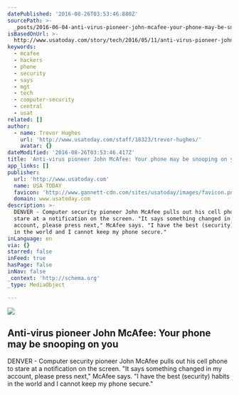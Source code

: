 ```yaml
---
datePublished: '2016-08-26T03:53:46.880Z'
sourcePath: >-
  _posts/2016-06-04-anti-virus-pioneer-john-mcafee-your-phone-may-be-snooping-o.md
isBasedOnUrl: >-
  http://www.usatoday.com/story/tech/2016/05/11/anti-virus-pioneer-john-mcafee-warns-mobile-phone-snooping/84266838/
keywords:
  - mcafee
  - hackers
  - phone
  - security
  - says
  - mgt
  - tech
  - computer-security
  - central
  - usat
related: []
author:
  - name: Trevor Hughes
    url: 'http://www.usatoday.com/staff/18323/trevor-hughes/'
    avatar: {}
dateModified: '2016-08-26T03:53:46.417Z'
title: 'Anti-virus pioneer John McAfee: Your phone may be snooping on you'
app_links: []
publisher:
  url: 'http://www.usatoday.com'
  name: USA TODAY
  favicon: 'http://www.gannett-cdn.com/sites/usatoday/images/favicon.png'
  domain: www.usatoday.com
description: >-
  DENVER - Computer security pioneer John McAfee pulls out his cell phone to
  stare at a notification on the screen. "It says something changed in my
  account, please press next," McAfee says. "I have the best (security) habits
  in the world and I cannot keep my phone secure."
inLanguage: en
via: {}
starred: false
inFeed: true
hasPage: false
inNav: false
_context: 'http://schema.org'
_type: MediaObject

---
```

<article style=""><img src="https://s3-us-west-2.amazonaws.com/the-grid-img/p/bda397c89229940308fbbab5dc42adebfacc00b6.jpg" /><h1>Anti-virus pioneer John McAfee: Your phone may be snooping on you</h1><p>DENVER - Computer security pioneer John McAfee pulls out his cell phone to stare at a notification on the screen. "It says something changed in my account, please press next," McAfee says. "I have the best (security) habits in the world and I cannot keep my phone secure."</p></article>